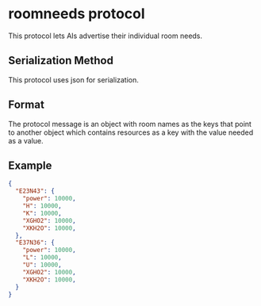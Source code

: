 # roomneeds protocol

This protocol lets AIs advertise their individual room needs.

## Serialization Method

This protocol uses json for serialization.

## Format

The protocol message is an object with room names as the keys that point to another object which contains resources as a key with the value needed as a value.


## Example

```json
{
  "E23N43": {
    "power": 10000,
    "H": 10000,
    "K": 10000,
    "XGHO2": 10000,
    "XKH2O": 10000,
  },
  "E37N36": {
    "power": 10000,
    "L": 10000,
    "U": 10000,
    "XGHO2": 10000,
    "XKH2O": 10000,
  }
}
```
